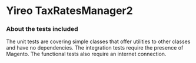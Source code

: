# Yireo TaxRatesManager2

### About the tests included
The unit tests are covering simple classes that offer utilities to other classes and have no dependencies. The integration tests require the presence of Magento. The functional tests also require an internet connection.